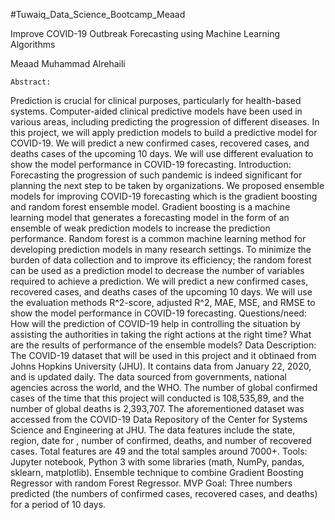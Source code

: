 #Tuwaiq_Data_Science_Bootcamp_Meaad

Improve COVID-19 Outbreak Forecasting using Machine Learning Algorithms

Meaad Muhammad Alrehaili


	Abstract:
Prediction is crucial for clinical purposes, particularly for health-based systems. Computer-aided clinical predictive models have been used in various areas, including predicting the progression of different diseases. In this project, we will apply prediction models to build a predictive model for COVID-19. We will predict a new confirmed cases, recovered cases, and deaths cases of the upcoming 10 days. We will use different evaluation to show the model performance in COVID-19 forecasting.
	Introduction:
Forecasting the progression of such pandemic is indeed significant for planning the next step to be taken by organizations. We proposed ensemble models for improving COVID-19 forecasting which is the gradient boosting and random forest ensemble model. Gradient boosting is a machine learning model that generates a forecasting model in the form of an ensemble of weak prediction models to increase the prediction performance. Random forest is a common machine learning method for developing prediction models in many research settings. To minimize the burden of data collection and to improve its efficiency; the random forest can be used as a prediction model to decrease the number of variables required to achieve a prediction. We will predict a new confirmed cases, recovered cases, and deaths cases of the upcoming 10 days. We will use the evaluation methods R^2-score, adjusted R^2, MAE, MSE, and RMSE to show the model performance in COVID-19 forecasting.
	Questions/need:
	How will the prediction of COVID-19 help in controlling the situation by assisting the authorities in taking the right actions at the right time?
	What are the results of performance of the ensemble models?
	Data Description:
The COVID-19 dataset that will be used in this project and it obtinaed from Johns Hopkins University (JHU). It contains data from January 22, 2020, and is updated daily. The data sourced from governments, national agencies across the world, and the WHO. The number of global confirmed cases of the time that this project will conducted is 108,535,89, and the number of global deaths is 2,393,707. The aforementioned dataset was accessed from the COVID-19 Data Repository of the Center for Systems Science and Engineering at JHU. The data features include the state, region, date for , number of confirmed, deaths, and number of recovered cases. Total features are 49 and the total samples around 7000+.
	Tools:
	Jupyter notebook, Python 3 with some libraries (math, NumPy, pandas, sklearn, matplotlib).
	Ensemble technique to combine Gradient Boosting Regressor with random Forest Regressor.
	MVP Goal:
Three numbers predicted (the numbers of confirmed cases, recovered cases, and deaths) for a period of 10 days.

